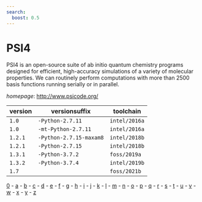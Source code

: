 ```yaml
---
search:
  boost: 0.5
---
```

# PSI4

PSI4 is an open-source suite of ab initio quantum chemistry programs designed for  efficient, high-accuracy simulations of a variety of molecular properties. We can routinely perform  computations with more than 2500 basis functions running serially or in parallel.

*homepage*: <http://www.psicode.org/>

version | versionsuffix | toolchain
--------|---------------|----------
``1.0`` | ``-Python-2.7.11`` | ``intel/2016a``
``1.0`` | ``-mt-Python-2.7.11`` | ``intel/2016a``
``1.2.1`` | ``-Python-2.7.15-maxam8`` | ``intel/2018b``
``1.2.1`` | ``-Python-2.7.15`` | ``intel/2018b``
``1.3.1`` | ``-Python-3.7.2`` | ``foss/2019a``
``1.3.2`` | ``-Python-3.7.4`` | ``intel/2019b``
``1.7`` |  | ``foss/2021b``

[0](../0/index.md) - [a](../a/index.md) - [b](../b/index.md) - [c](../c/index.md) - [d](../d/index.md) - [e](../e/index.md) - [f](../f/index.md) - [g](../g/index.md) - [h](../h/index.md) - [i](../i/index.md) - [j](../j/index.md) - [k](../k/index.md) - [l](../l/index.md) - [m](../m/index.md) - [n](../n/index.md) - [o](../o/index.md) - [p](../p/index.md) - [q](../q/index.md) - [r](../r/index.md) - [s](../s/index.md) - [t](../t/index.md) - [u](../u/index.md) - [v](../v/index.md) - [w](../w/index.md) - [x](../x/index.md) - [y](../y/index.md) - [z](../z/index.md)

